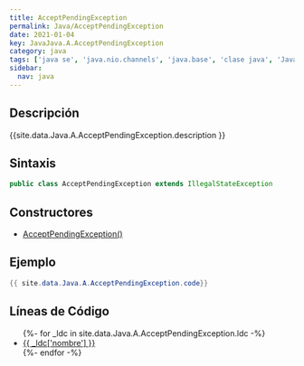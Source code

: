 ```yaml
---
title: AcceptPendingException
permalink: Java/AcceptPendingException
date: 2021-01-04
key: JavaJava.A.AcceptPendingException
category: java
tags: ['java se', 'java.nio.channels', 'java.base', 'clase java', 'Java 1.7']
sidebar: 
  nav: java
---
```


## Descripción
{{site.data.Java.A.AcceptPendingException.description }}

## Sintaxis
~~~java
public class AcceptPendingException extends IllegalStateException
~~~

## Constructores
* [AcceptPendingException()](/Java/AcceptPendingException/AcceptPendingException/)

## Ejemplo
~~~java
{{ site.data.Java.A.AcceptPendingException.code}}
~~~

## Líneas de Código
<ul>
{%- for _ldc in site.data.Java.A.AcceptPendingException.ldc -%}
   <li>
       <a href="{{_ldc['url'] }}">{{ _ldc['nombre'] }}</a>
   </li>
{%- endfor -%}
</ul>
